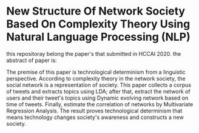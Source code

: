 # New Structure Of Network Society Based On Complexity Theory Using Natural Language Processing (NLP)
this repositoray belong the paper's that submitted in HCCAI 2020. the abstract of paper is:

The premise of this paper is technological
determinism from a linguistic perspective. According to
complexity theory in the network society, the social network is a
representation of society. This paper collects a corpus of tweets
and extracts topics using LDA; after that, extract the network of
users and their tweet's topics using Dynamic evolving network
based on time of tweets. Finally, estimate the correlation of
networks by Multivariate Regression Analysis. The result proves
technological determinism that means technology changes
society's awareness and constructs a new society.
